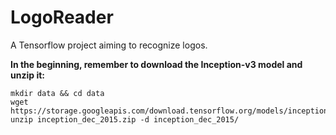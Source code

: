 # LogoReader
A Tensorflow project aiming to recognize logos.

**In the beginning, remember to download the Inception-v3 model and unzip it:**
```
mkdir data && cd data
wget https://storage.googleapis.com/download.tensorflow.org/models/inception_dec_2015.zip
unzip inception_dec_2015.zip -d inception_dec_2015/
```
